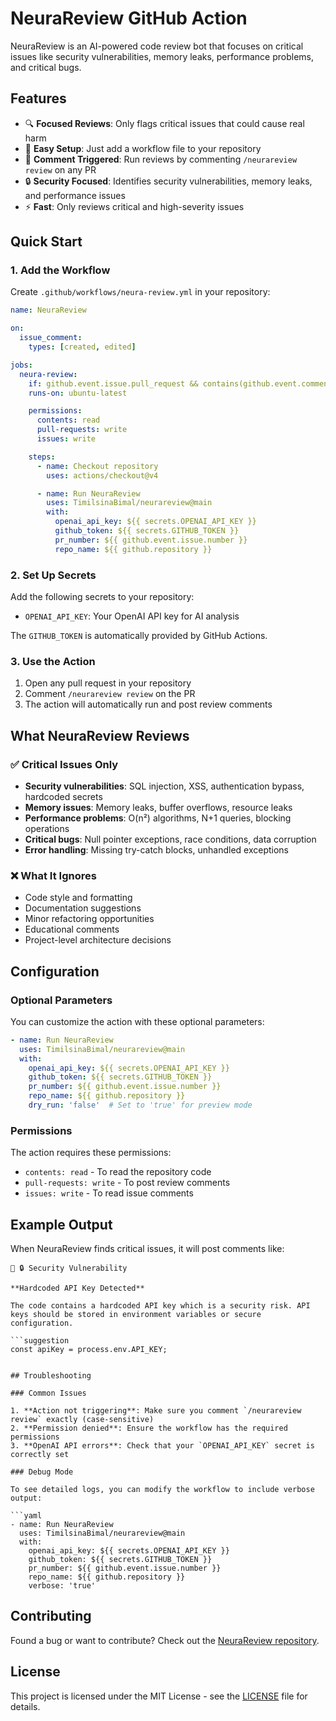 # NeuraReview GitHub Action

NeuraReview is an AI-powered code review bot that focuses on critical issues like security vulnerabilities, memory leaks, performance problems, and critical bugs.

## Features

- 🔍 **Focused Reviews**: Only flags critical issues that could cause real harm
- 🚀 **Easy Setup**: Just add a workflow file to your repository
- 💬 **Comment Triggered**: Run reviews by commenting `/neurareview review` on any PR
- 🔒 **Security Focused**: Identifies security vulnerabilities, memory leaks, and performance issues
- ⚡ **Fast**: Only reviews critical and high-severity issues

## Quick Start

### 1. Add the Workflow

Create `.github/workflows/neura-review.yml` in your repository:

```yaml
name: NeuraReview

on:
  issue_comment:
    types: [created, edited]

jobs:
  neura-review:
    if: github.event.issue.pull_request && contains(github.event.comment.body, '/neurareview review')
    runs-on: ubuntu-latest

    permissions:
      contents: read
      pull-requests: write
      issues: write

    steps:
      - name: Checkout repository
        uses: actions/checkout@v4

      - name: Run NeuraReview
        uses: TimilsinaBimal/neurareview@main
        with:
          openai_api_key: ${{ secrets.OPENAI_API_KEY }}
          github_token: ${{ secrets.GITHUB_TOKEN }}
          pr_number: ${{ github.event.issue.number }}
          repo_name: ${{ github.repository }}
```

### 2. Set Up Secrets

Add the following secrets to your repository:

- `OPENAI_API_KEY`: Your OpenAI API key for AI analysis

The `GITHUB_TOKEN` is automatically provided by GitHub Actions.

### 3. Use the Action

1. Open any pull request in your repository
2. Comment `/neurareview review` on the PR
3. The action will automatically run and post review comments

## What NeuraReview Reviews

### ✅ Critical Issues Only
- **Security vulnerabilities**: SQL injection, XSS, authentication bypass, hardcoded secrets
- **Memory issues**: Memory leaks, buffer overflows, resource leaks
- **Performance problems**: O(n²) algorithms, N+1 queries, blocking operations
- **Critical bugs**: Null pointer exceptions, race conditions, data corruption
- **Error handling**: Missing try-catch blocks, unhandled exceptions

### ❌ What It Ignores
- Code style and formatting
- Documentation suggestions
- Minor refactoring opportunities
- Educational comments
- Project-level architecture decisions

## Configuration

### Optional Parameters

You can customize the action with these optional parameters:

```yaml
- name: Run NeuraReview
  uses: TimilsinaBimal/neurareview@main
  with:
    openai_api_key: ${{ secrets.OPENAI_API_KEY }}
    github_token: ${{ secrets.GITHUB_TOKEN }}
    pr_number: ${{ github.event.issue.number }}
    repo_name: ${{ github.repository }}
    dry_run: 'false'  # Set to 'true' for preview mode
```

### Permissions

The action requires these permissions:
- `contents: read` - To read the repository code
- `pull-requests: write` - To post review comments
- `issues: write` - To read issue comments

## Example Output

When NeuraReview finds critical issues, it will post comments like:

```
🔴 🔒 Security Vulnerability

**Hardcoded API Key Detected**

The code contains a hardcoded API key which is a security risk. API keys should be stored in environment variables or secure configuration.

```suggestion
const apiKey = process.env.API_KEY;
```
```

## Troubleshooting

### Common Issues

1. **Action not triggering**: Make sure you comment `/neurareview review` exactly (case-sensitive)
2. **Permission denied**: Ensure the workflow has the required permissions
3. **OpenAI API errors**: Check that your `OPENAI_API_KEY` secret is correctly set

### Debug Mode

To see detailed logs, you can modify the workflow to include verbose output:

```yaml
- name: Run NeuraReview
  uses: TimilsinaBimal/neurareview@main
  with:
    openai_api_key: ${{ secrets.OPENAI_API_KEY }}
    github_token: ${{ secrets.GITHUB_TOKEN }}
    pr_number: ${{ github.event.issue.number }}
    repo_name: ${{ github.repository }}
    verbose: 'true'
```

## Contributing

Found a bug or want to contribute? Check out the [NeuraReview repository](https://github.com/TimilsinaBimal/neurareview).

## License

This project is licensed under the MIT License - see the [LICENSE](LICENSE) file for details.
